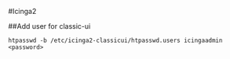 #Icinga2
    
##Add user for classic-ui

    htpasswd -b /etc/icinga2-classicui/htpasswd.users icingaadmin <password>